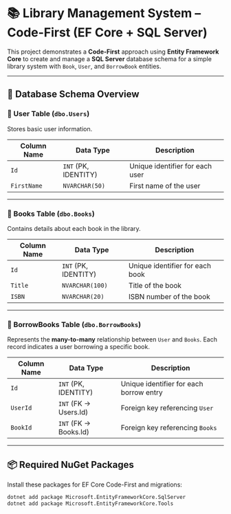# 📚 Library Management System – Code-First (EF Core + SQL Server)

This project demonstrates a **Code-First** approach using **Entity Framework Core** to create and manage a **SQL Server** database schema for a simple library system with `Book`, `User`, and `BorrowBook` entities.

---

## 🧱 Database Schema Overview

### 👤 User Table (`dbo.Users`)

Stores basic user information.

| Column Name | Data Type         | Description                 |
|-------------|-------------------|-----------------------------|
| `Id`        | `INT` (PK, IDENTITY) | Unique identifier for each user |
| `FirstName` | `NVARCHAR(50)`    | First name of the user      |

---

### 📘 Books Table (`dbo.Books`)

Contains details about each book in the library.

| Column Name | Data Type         | Description                 |
|-------------|-------------------|-----------------------------|
| `Id`        | `INT` (PK, IDENTITY) | Unique identifier for each book |
| `Title`     | `NVARCHAR(100)`   | Title of the book           |
| `ISBN`      | `NVARCHAR(20)`    | ISBN number of the book     |

---

### 🔁 BorrowBooks Table (`dbo.BorrowBooks`)

Represents the **many-to-many** relationship between `User` and `Books`. Each record indicates a user borrowing a specific book.

| Column Name | Data Type           | Description                            |
|-------------|---------------------|----------------------------------------|
| `Id`        | `INT` (PK, IDENTITY) | Unique identifier for each borrow entry |
| `UserId`    | `INT` (FK → Users.Id)  | Foreign key referencing `User`          |
| `BookId`    | `INT` (FK → Books.Id)  | Foreign key referencing `Books`         |

---

## 📦 Required NuGet Packages

Install these packages for EF Core Code-First and migrations:

```bash
dotnet add package Microsoft.EntityFrameworkCore.SqlServer
dotnet add package Microsoft.EntityFrameworkCore.Tools
```
